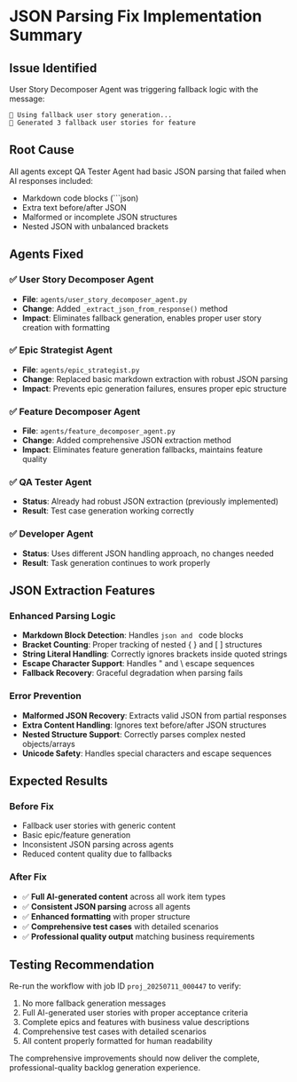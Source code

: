 # JSON Parsing Fix Implementation Summary

## Issue Identified
User Story Decomposer Agent was triggering fallback logic with the message:
```
🔄 Using fallback user story generation...
🔄 Generated 3 fallback user stories for feature
```

## Root Cause
All agents except QA Tester Agent had basic JSON parsing that failed when AI responses included:
- Markdown code blocks (```json)
- Extra text before/after JSON
- Malformed or incomplete JSON structures
- Nested JSON with unbalanced brackets

## Agents Fixed

### ✅ User Story Decomposer Agent
- **File**: `agents/user_story_decomposer_agent.py`
- **Change**: Added `_extract_json_from_response()` method
- **Impact**: Eliminates fallback generation, enables proper user story creation with formatting

### ✅ Epic Strategist Agent  
- **File**: `agents/epic_strategist.py`
- **Change**: Replaced basic markdown extraction with robust JSON parsing
- **Impact**: Prevents epic generation failures, ensures proper epic structure

### ✅ Feature Decomposer Agent
- **File**: `agents/feature_decomposer_agent.py` 
- **Change**: Added comprehensive JSON extraction method
- **Impact**: Eliminates feature generation fallbacks, maintains feature quality

### ✅ QA Tester Agent
- **Status**: Already had robust JSON extraction (previously implemented)
- **Result**: Test case generation working correctly

### ✅ Developer Agent
- **Status**: Uses different JSON handling approach, no changes needed
- **Result**: Task generation continues to work properly

## JSON Extraction Features

### Enhanced Parsing Logic
- **Markdown Block Detection**: Handles ```json and ``` code blocks
- **Bracket Counting**: Proper tracking of nested { } and [ ] structures  
- **String Literal Handling**: Correctly ignores brackets inside quoted strings
- **Escape Character Support**: Handles \" and \\ escape sequences
- **Fallback Recovery**: Graceful degradation when parsing fails

### Error Prevention
- **Malformed JSON Recovery**: Extracts valid JSON from partial responses
- **Extra Content Handling**: Ignores text before/after JSON structures  
- **Nested Structure Support**: Correctly parses complex nested objects/arrays
- **Unicode Safety**: Handles special characters and escape sequences

## Expected Results

### Before Fix
- Fallback user stories with generic content
- Basic epic/feature generation  
- Inconsistent JSON parsing across agents
- Reduced content quality due to fallbacks

### After Fix  
- ✅ **Full AI-generated content** across all work item types
- ✅ **Consistent JSON parsing** across all agents
- ✅ **Enhanced formatting** with proper structure
- ✅ **Comprehensive test cases** with detailed scenarios
- ✅ **Professional quality output** matching business requirements

## Testing Recommendation
Re-run the workflow with job ID `proj_20250711_000447` to verify:
1. No more fallback generation messages
2. Full AI-generated user stories with proper acceptance criteria
3. Complete epics and features with business value descriptions
4. Comprehensive test cases with detailed scenarios
5. All content properly formatted for human readability

The comprehensive improvements should now deliver the complete, professional-quality backlog generation experience.
